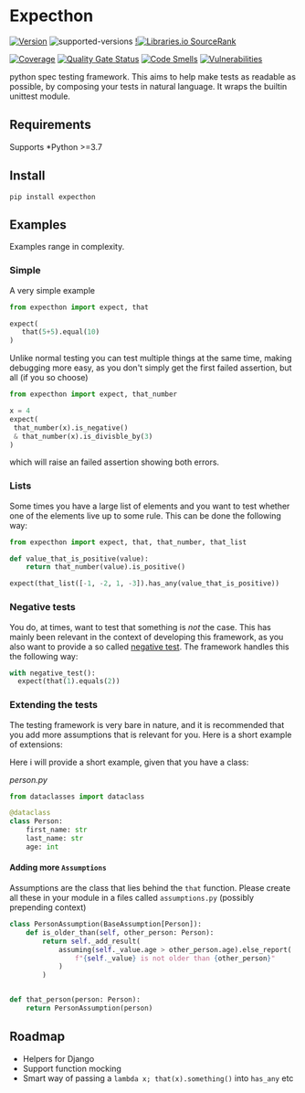 # Expecthon
[![Version](https://img.shields.io/pypi/v/expecthon.svg)](https://pypi.org/project/expecthon/)
![supported-versions](https://img.shields.io/pypi/pyversions/expecthon.svg)
[!![Libraries.io SourceRank](https://img.shields.io/librariesio/sourcerank/pypi/expecthon)](https://libraries.io/pypi/expecthon/sourcerank)


[![Coverage](https://sonarcloud.io/api/project_badges/measure?project=svadilfare_expecthon&metric=coverage)](https://sonarcloud.io/dashboard?id=svadilfare_expecthon) [![Quality Gate Status](https://sonarcloud.io/api/project_badges/measure?project=svadilfare_expecthon&metric=alert_status)](https://sonarcloud.io/dashboard?id=svadilfare_expecthon) [![Code Smells](https://sonarcloud.io/api/project_badges/measure?project=svadilfare_expecthon&metric=code_smells)](https://sonarcloud.io/dashboard?id=svadilfare_expecthon) [![Vulnerabilities](https://sonarcloud.io/api/project_badges/measure?project=svadilfare_expecthon&metric=vulnerabilities)](https://sonarcloud.io/dashboard?id=svadilfare_expecthon)

python spec testing framework. This aims to help make tests as readable as
possible, by composing your tests in natural language. It wraps the builtin
unittest module.

## Requirements

Supports \*Python >=3.7

## Install

`pip install expecthon`

## Examples

Examples range in complexity.

### Simple

A very simple example

```python
from expecthon import expect, that

expect(
   that(5+5).equal(10)
)
```

Unlike normal testing you can test multiple things at the same time, making
debugging more easy, as you don't simply get the first failed assertion, but all
(if you so choose)

```python
from expecthon import expect, that_number

x = 4
expect(
 that_number(x).is_negative()
 & that_number(x).is_divisble_by(3)
)
```

which will raise an failed assertion showing both errors.

### Lists

Some times you have a large list of elements and you want to test whether one of
the elements live up to some rule. This can be done the following way:

```python
from expecthon import expect, that, that_number, that_list

def value_that_is_positive(value):
    return that_number(value).is_positive()

expect(that_list([-1, -2, 1, -3]).has_any(value_that_is_positive))
```

### Negative tests

You do, at times, want to test that something is _not_ the case. This has mainly
been relevant in the context of developing this framework, as you also want to
provide a so called [negative
test](https://en.wikipedia.org/wiki/Negative_testing). The framework handles
this the following way:

```python
with negative_test():
  expect(that(1).equals(2))
```

### Extending the tests

The testing framework is very bare in nature, and it is recommended that you add
more assumptions that is relevant for you. Here is a short example of extensions:

Here i will provide a short example, given that you have a class:

_person.py_

```python
from dataclasses import dataclass

@dataclass
class Person:
    first_name: str
    last_name: str
    age: int
```

#### Adding more `Assumptions`

Assumptions are the class that lies behind the `that` function. Please create
all these in your module in a files called `assumptions.py` (possibly prepending
context)

```python
class PersonAssumption(BaseAssumption[Person]):
    def is_older_than(self, other_person: Person):
        return self._add_result(
            assuming(self._value.age > other_person.age).else_report(
                f"{self._value} is not older than {other_person}"
            )
        )


def that_person(person: Person):
    return PersonAssumption(person)
```

## Roadmap

- Helpers for Django
- Support function mocking
- Smart way of passing a `lambda x; that(x).something()` into `has_any` etc
